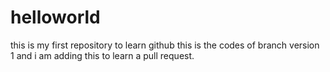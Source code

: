 # helloworld
this is my first repository to learn github
this is the codes of branch version 1 and i am adding this to learn a pull request.

